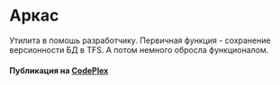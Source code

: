 # Аркас

Утилита в помошь разработчику.
Первичная функция - сохранение версионности БД в TFS.
А потом немного обросла функционалом.
#### Публикация на [CodePlex](https://arcas.codeplex.com/)
